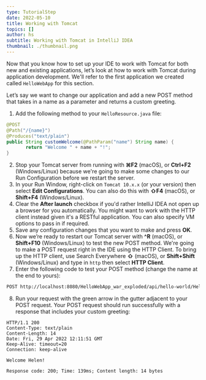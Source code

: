 ```yaml
---
type: TutorialStep
date: 2022-05-10
title: Working with Tomcat
topics: []
author: hs
subtitle: Working with Tomcat in IntelliJ IDEA
thumbnail: ./thumbnail.png
---
```


Now that you know how to set up your IDE to work with Tomcat for both new and existing applications, let’s look at how to work with Tomcat during application development. We'll refer to the first application we created called `HelloWebApp` for this section.

Let’s say we want to change our application and add a new POST method that takes in a name as a parameter and returns a custom greeting.

1. Add the following method to your `HelloResource.java` file:

```java
@POST
@Path("/{name}")
@Produces("text/plain")
public String customWelcome(@PathParam("name") String name) {
       return "Welcome " + name + "!";
}
```

2. Stop your Tomcat server from running with **⌘F2** (macOS), or **Ctrl+F2** (Windows/Linux) because we're going to make some changes to our Run Configuration before we restart the server.
3. In your Run Window, right-click on `Tomcat 10.x.x` (or your version) then select **Edit Configurations**. You can also do this with **⇧F4** (macOS), or **Shift+F4** (Windows/Linux).
4. Clear the **After launch** checkbox if you'd rather IntelliJ IDEA not open up a browser for you automatically. You might want to work with the HTTP client instead given it's a RESTful application. You can also specify VM options to pass in if required.
5. Save any configuration changes that you want to make and press **OK**.
6. Now we’re ready to restart our Tomcat server with **^R** (macOS), or **Shift+F10** (Windows/Linux) to test the new POST method. We're going to make a POST request right in the IDE using the HTTP Client. To bring up the HTTP client, use Search Everywhere **⇧** (macOS), or **Shift+Shift** (Windows/Linux) and type in `http` then select **HTTP Client**.
7. Enter the following code to test your POST method (change the name at the end to yours):

```html
POST http://localhost:8080/HelloWebApp_war_exploded/api/hello-world/Helen
```

8. Run your request with the green arrow in the gutter adjacent to your POST request. Your POST request should run successfully with a response that includes your custom greeting:

```text
HTTP/1.1 200
Content-Type: text/plain
Content-Length: 14
Date: Fri, 29 Apr 2022 12:11:51 GMT
Keep-Alive: timeout=20
Connection: keep-alive

Welcome Helen!

Response code: 200; Time: 139ms; Content length: 14 bytes
```
